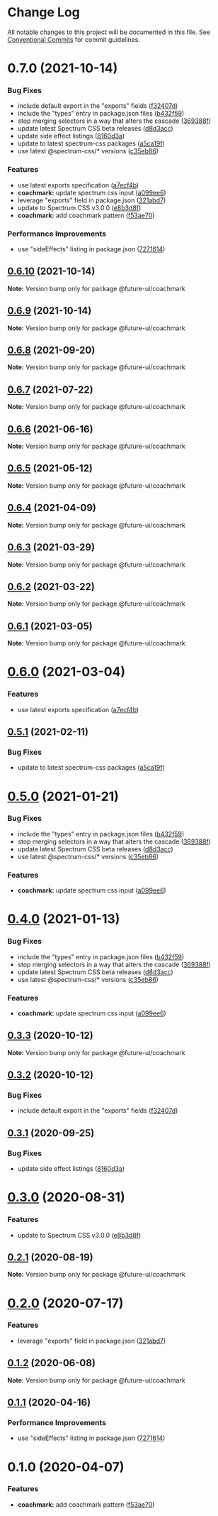 # Change Log

All notable changes to this project will be documented in this file.
See [Conventional Commits](https://conventionalcommits.org) for commit guidelines.

# 0.7.0 (2021-10-14)


### Bug Fixes

* include default export in the "exports" fields ([f32407d](https://github.com/adobe/spectrum-web-components/commit/f32407d7bbfd18e72c35b6f27740549e79957858))
* include the "types" entry in package.json files ([b432f59](https://github.com/adobe/spectrum-web-components/commit/b432f5982b3b79f80af12f6d0312cbe2285e608b))
* stop merging selectors in a way that alters the cascade ([369388f](https://github.com/adobe/spectrum-web-components/commit/369388f8cc147543891087991c569f849ddb9b38))
* update latest Spectrum CSS beta releases ([d8d3acc](https://github.com/adobe/spectrum-web-components/commit/d8d3acc86de31e58219db6ba2a9d045b83cbe103))
* update side effect listings ([8160d3a](https://github.com/adobe/spectrum-web-components/commit/8160d3ab2c4f5ea11ac40897a5cf1fdaa357f4a8))
* update to latest spectrum-css packages ([a5ca19f](https://github.com/adobe/spectrum-web-components/commit/a5ca19f67d5b3f0951667c4441d4d977bf1e0937))
* use latest @spectrum-css/* versions ([c35eb86](https://github.com/adobe/spectrum-web-components/commit/c35eb86defd89a0c36b5ea186f6d40f20851b5e5))


### Features

* use latest exports specification ([a7ecf4b](https://github.com/adobe/spectrum-web-components/commit/a7ecf4b6da7996f36a8a89f62cc2384709497008))
* **coachmark:** update spectrum css input ([a099ee6](https://github.com/adobe/spectrum-web-components/commit/a099ee61e786f0a07f9005e9c522da09ed707d33))
* leverage "exports" field in package.json ([321abd7](https://github.com/adobe/spectrum-web-components/commit/321abd7b7e78ccd9157cff75a1fa3dbd06e81f79))
* update to Spectrum CSS v3.0.0 ([e8b3d8f](https://github.com/adobe/spectrum-web-components/commit/e8b3d8f75c77c04b4d7af126b91b0f6ad2a40742))
* **coachmark:** add coachmark pattern ([f53ae70](https://github.com/adobe/spectrum-web-components/commit/f53ae70e6f49f73c71480809021e21d2ff9bcd85))


### Performance Improvements

* use "sideEffects" listing in package.json ([7271614](https://github.com/adobe/spectrum-web-components/commit/7271614c0ca3ccf3566583bb59467eb15a6199cd))





## [0.6.10](https://github.com/adobe/spectrum-web-components/compare/@future-ui/coachmark@0.6.8...@future-ui/coachmark@0.6.10) (2021-10-14)

**Note:** Version bump only for package @future-ui/coachmark

## [0.6.9](https://github.com/adobe/spectrum-web-components/compare/@future-ui/coachmark@0.6.8...@future-ui/coachmark@0.6.9) (2021-10-14)

**Note:** Version bump only for package @future-ui/coachmark

## [0.6.8](https://github.com/adobe/spectrum-web-components/compare/@future-ui/coachmark@0.6.7...@future-ui/coachmark@0.6.8) (2021-09-20)

**Note:** Version bump only for package @future-ui/coachmark

## [0.6.7](https://github.com/adobe/spectrum-web-components/compare/@future-ui/coachmark@0.6.6...@future-ui/coachmark@0.6.7) (2021-07-22)

**Note:** Version bump only for package @future-ui/coachmark

## [0.6.6](https://github.com/adobe/spectrum-web-components/compare/@future-ui/coachmark@0.6.5...@future-ui/coachmark@0.6.6) (2021-06-16)

**Note:** Version bump only for package @future-ui/coachmark

## [0.6.5](https://github.com/adobe/spectrum-web-components/compare/@future-ui/coachmark@0.6.4...@future-ui/coachmark@0.6.5) (2021-05-12)

**Note:** Version bump only for package @future-ui/coachmark

## [0.6.4](https://github.com/adobe/spectrum-web-components/compare/@future-ui/coachmark@0.6.3...@future-ui/coachmark@0.6.4) (2021-04-09)

**Note:** Version bump only for package @future-ui/coachmark

## [0.6.3](https://github.com/adobe/spectrum-web-components/compare/@future-ui/coachmark@0.6.2...@future-ui/coachmark@0.6.3) (2021-03-29)

**Note:** Version bump only for package @future-ui/coachmark

## [0.6.2](https://github.com/adobe/spectrum-web-components/compare/@future-ui/coachmark@0.6.1...@future-ui/coachmark@0.6.2) (2021-03-22)

**Note:** Version bump only for package @future-ui/coachmark

## [0.6.1](https://github.com/adobe/spectrum-web-components/compare/@future-ui/coachmark@0.6.0...@future-ui/coachmark@0.6.1) (2021-03-05)

**Note:** Version bump only for package @future-ui/coachmark

# [0.6.0](https://github.com/adobe/spectrum-web-components/compare/@future-ui/coachmark@0.5.1...@future-ui/coachmark@0.6.0) (2021-03-04)

### Features

-   use latest exports specification ([a7ecf4b](https://github.com/adobe/spectrum-web-components/commit/a7ecf4b6da7996f36a8a89f62cc2384709497008))

## [0.5.1](https://github.com/adobe/spectrum-web-components/compare/@future-ui/coachmark@0.5.0...@future-ui/coachmark@0.5.1) (2021-02-11)

### Bug Fixes

-   update to latest spectrum-css packages ([a5ca19f](https://github.com/adobe/spectrum-web-components/commit/a5ca19f67d5b3f0951667c4441d4d977bf1e0937))

# [0.5.0](https://github.com/adobe/spectrum-web-components/compare/@future-ui/coachmark@0.3.3...@future-ui/coachmark@0.5.0) (2021-01-21)

### Bug Fixes

-   include the "types" entry in package.json files ([b432f59](https://github.com/adobe/spectrum-web-components/commit/b432f5982b3b79f80af12f6d0312cbe2285e608b))
-   stop merging selectors in a way that alters the cascade ([369388f](https://github.com/adobe/spectrum-web-components/commit/369388f8cc147543891087991c569f849ddb9b38))
-   update latest Spectrum CSS beta releases ([d8d3acc](https://github.com/adobe/spectrum-web-components/commit/d8d3acc86de31e58219db6ba2a9d045b83cbe103))
-   use latest @spectrum-css/\* versions ([c35eb86](https://github.com/adobe/spectrum-web-components/commit/c35eb86defd89a0c36b5ea186f6d40f20851b5e5))

### Features

-   **coachmark:** update spectrum css input ([a099ee6](https://github.com/adobe/spectrum-web-components/commit/a099ee61e786f0a07f9005e9c522da09ed707d33))

# [0.4.0](https://github.com/adobe/spectrum-web-components/compare/@future-ui/coachmark@0.3.3...@future-ui/coachmark@0.4.0) (2021-01-13)

### Bug Fixes

-   include the "types" entry in package.json files ([b432f59](https://github.com/adobe/spectrum-web-components/commit/b432f5982b3b79f80af12f6d0312cbe2285e608b))
-   stop merging selectors in a way that alters the cascade ([369388f](https://github.com/adobe/spectrum-web-components/commit/369388f8cc147543891087991c569f849ddb9b38))
-   update latest Spectrum CSS beta releases ([d8d3acc](https://github.com/adobe/spectrum-web-components/commit/d8d3acc86de31e58219db6ba2a9d045b83cbe103))
-   use latest @spectrum-css/\* versions ([c35eb86](https://github.com/adobe/spectrum-web-components/commit/c35eb86defd89a0c36b5ea186f6d40f20851b5e5))

### Features

-   **coachmark:** update spectrum css input ([a099ee6](https://github.com/adobe/spectrum-web-components/commit/a099ee61e786f0a07f9005e9c522da09ed707d33))

## [0.3.3](https://github.com/adobe/spectrum-web-components/compare/@future-ui/coachmark@0.3.2...@future-ui/coachmark@0.3.3) (2020-10-12)

**Note:** Version bump only for package @future-ui/coachmark

## [0.3.2](https://github.com/adobe/spectrum-web-components/compare/@future-ui/coachmark@0.3.1...@future-ui/coachmark@0.3.2) (2020-10-12)

### Bug Fixes

-   include default export in the "exports" fields ([f32407d](https://github.com/adobe/spectrum-web-components/commit/f32407d7bbfd18e72c35b6f27740549e79957858))

## [0.3.1](https://github.com/adobe/spectrum-web-components/compare/@future-ui/coachmark@0.3.0...@future-ui/coachmark@0.3.1) (2020-09-25)

### Bug Fixes

-   update side effect listings ([8160d3a](https://github.com/adobe/spectrum-web-components/commit/8160d3ab2c4f5ea11ac40897a5cf1fdaa357f4a8))

# [0.3.0](https://github.com/adobe/spectrum-web-components/compare/@future-ui/coachmark@0.2.1...@future-ui/coachmark@0.3.0) (2020-08-31)

### Features

-   update to Spectrum CSS v3.0.0 ([e8b3d8f](https://github.com/adobe/spectrum-web-components/commit/e8b3d8f75c77c04b4d7af126b91b0f6ad2a40742))

## [0.2.1](https://github.com/adobe/spectrum-web-components/compare/@future-ui/coachmark@0.2.0...@future-ui/coachmark@0.2.1) (2020-08-19)

**Note:** Version bump only for package @future-ui/coachmark

# [0.2.0](https://github.com/adobe/spectrum-web-components/compare/@future-ui/coachmark@0.1.2...@future-ui/coachmark@0.2.0) (2020-07-17)

### Features

-   leverage "exports" field in package.json ([321abd7](https://github.com/adobe/spectrum-web-components/commit/321abd7b7e78ccd9157cff75a1fa3dbd06e81f79))

## [0.1.2](https://github.com/adobe/spectrum-web-components/compare/@future-ui/coachmark@0.1.1...@future-ui/coachmark@0.1.2) (2020-06-08)

**Note:** Version bump only for package @future-ui/coachmark

## [0.1.1](https://github.com/adobe/spectrum-web-components/compare/@future-ui/coachmark@0.1.0...@future-ui/coachmark@0.1.1) (2020-04-16)

### Performance Improvements

-   use "sideEffects" listing in package.json ([7271614](https://github.com/adobe/spectrum-web-components/commit/7271614c0ca3ccf3566583bb59467eb15a6199cd))

# 0.1.0 (2020-04-07)

### Features

-   **coachmark:** add coachmark pattern ([f53ae70](https://github.com/adobe/spectrum-web-components/commit/f53ae70e6f49f73c71480809021e21d2ff9bcd85))
